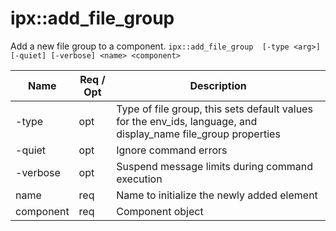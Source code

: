 # ipx::add_file_group
Add a new file group to a component.
`ipx::add_file_group  [-type <arg>] [-quiet] [-verbose] <name> <component>`
 
| Name     | Req / Opt | Description                                 |
|----------|-----------|------------
|-type     |  opt  | Type of file group, this sets default values for the env_ids,  language, and display_name file_group properties
|-quiet    |  opt  | Ignore command errors
|-verbose  |  opt  | Suspend message limits during command execution
|name      |  req  | Name to initialize the newly added element
|component |  req  | Component object

